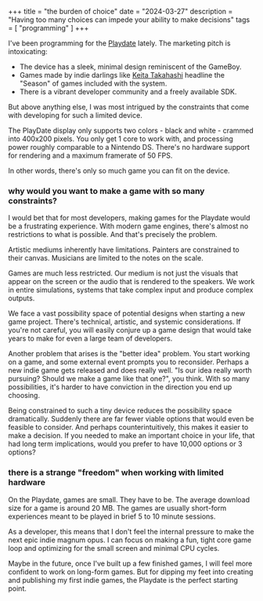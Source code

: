 +++
title = "the burden of choice"
date = "2024-03-27"
description = "Having too many choices can impede your ability to make decisions"
tags = [
    "programming"
]
+++

I've been programming for the [Playdate](https://play.date/) lately. The marketing pitch is intoxicating: 

* The device has a sleek, minimal design reminiscent of the GameBoy.
* Games made by indie darlings like [Keita Takahashi](https://en.wikipedia.org/wiki/Keita_Takahashi) headline the "Season" of games included with the system.
* There is a vibrant developer community and a freely available SDK.

But above anything else, I was most intrigued by the constraints that come with developing for such a limited device. 

The PlayDate display only supports two colors - black and white - crammed into 400x200 pixels. You only get 1 core to work with, and processing power roughly comparable to a Nintendo DS. There's no hardware support for rendering and a maximum framerate of 50 FPS.

In other words, there's only so much game you can fit on the device.

### why would you want to make a game with so many constraints?

I would bet that for most developers, making games for the Playdate would be a frustrating experience. With modern game engines, there's almost no restrictions to what is possible. And that's precisely the problem.

Artistic mediums inherently have limitations. Painters are constrained to their canvas. Musicians are limited to the notes on the scale.

Games are much less restricted. Our medium is not just the visuals that appear on the screen or the audio that is rendered to the speakers. We work in entire simulations, systems that take complex input and produce complex outputs.

We face a vast possibility space of potential designs when starting a new game project. There's technical, artistic, and systemic considerations. If you're not careful, you will easily conjure up a game design that would take years to make for even a large team of developers.

Another problem that arises is the "better idea" problem. You start working on a game, and some external event prompts you to reconsider. Perhaps a new indie game gets released and does really well. "Is our idea really worth pursuing? Should we make a game like that one?", you think. With so many possibilities, it's harder to have conviction in the direction you end up choosing.

Being constrained to such a tiny device reduces the possibility space dramatically. Suddenly there are far fewer viable options that would even be feasible to consider. And perhaps counterintuitively, this makes it easier to make a decision. If you needed to make an important choice in your life, that had long term implications, would you prefer to have 10,000 options or 3 options? 

### there is a strange "freedom" when working with limited hardware

On the Playdate, games are small. They have to be. The average download size for a game is around 20 MB. The games are usually short-form experiences meant to be played in brief 5 to 10 minute sessions.

As a developer, this means that I don't feel the internal pressure to make the next epic indie magnum opus. I can focus on making a fun, tight core game loop and optimizing for the small screen and minimal CPU cycles.

Maybe in the future, once I've built up a few finished games, I will feel more confident to work on long-form games. But for dipping my feet into creating and publishing my first indie games, the Playdate is the perfect starting point.

